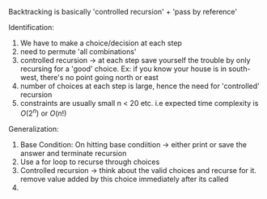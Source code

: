 Backtracking is basically 'controlled recursion' +  'pass by reference'

Identification:

1. We have to make a choice/decision at each step
2. need to permute 'all combinations'
3. controlled recursion -> at each step save yourself the trouble by only recursing for a 'good' choice. Ex: if you know your house is in south-west, there's no point going north or east
4. number of choices at each step is large, hence the need for 'controlled' recursion
5. constraints are usually small n < 20 etc. i.e expected time complexity is $O(2^{n})$ or $O(n!)$

Generalization:

1. Base Condition: On hitting base condiition -> either print or save the answer and terminate recursion
2. Use a for loop to recurse through choices
3. Controlled recursion -> think about the valid choices and recurse for it. remove value added by this choice immediately after its called
4. 
